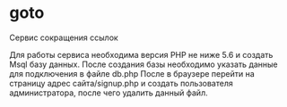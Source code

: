 # goto
Сервис сокращения ссылок

Для работы сервиса необходима версия PHP  не ниже 5.6 и создать Msql базу данных.
После создания базы необходимо указать данные для подключения в файле db.php
После в браузере перейти на страницу адрес сайта/signup.php и создать пользователя администратора, после чего удалить данный файл.
